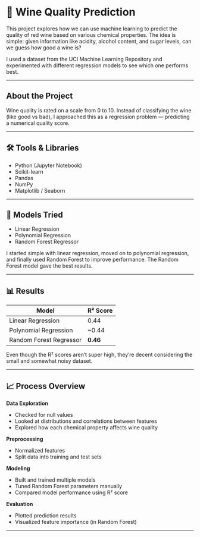 # 🍷 Wine Quality Prediction

This project explores how we can use machine learning to predict the quality of red wine based on various chemical properties. The idea is simple: given information like acidity, alcohol content, and sugar levels, can we guess how good a wine is?

I used a dataset from the UCI Machine Learning Repository and experimented with different regression models to see which one performs best.

---

## About the Project

Wine quality is rated on a scale from 0 to 10. Instead of classifying the wine (like good vs bad), I approached this as a regression problem — predicting a numerical quality score.

---

## 🛠 Tools & Libraries

- Python (Jupyter Notebook)
- Scikit-learn
- Pandas
- NumPy
- Matplotlib / Seaborn

---

## 🧪 Models Tried

- Linear Regression  
- Polynomial Regression  
- Random Forest Regressor

I started simple with linear regression, moved on to polynomial regression, and finally used Random Forest to improve performance. The Random Forest model gave the best results.

---

## 📊 Results

| Model                   | R² Score |
|------------------------|----------|
| Linear Regression       | 0.44     |
| Polynomial Regression   | ~0.44    |
| Random Forest Regressor | **0.46** |

Even though the R² scores aren’t super high, they’re decent considering the small and somewhat noisy dataset.

---

## 📈 Process Overview

 **Data Exploration**  
   - Checked for null values  
   - Looked at distributions and correlations between features  
   - Explored how each chemical property affects wine quality

 **Preprocessing**  
   - Normalized features  
   - Split data into training and test sets

 **Modeling**  
   - Built and trained multiple models  
   - Tuned Random Forest parameters manually  
   - Compared model performance using R² score

 **Evaluation**  
   - Plotted prediction results  
   - Visualized feature importance (in Random Forest)

---




